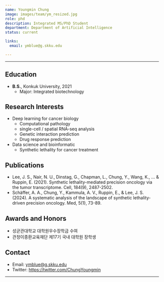 ```yaml
---
name: Youngmin Chung
image: images/team/ym_resized.jpg
role: phd
description: Integrated MS/PhD Student
department: Department of Artificial Intelligence
status: current

links:
  email: ymblue@g.skku.edu

---
```


---

## Education

* **B.S.**, Konkuk University, 2021
  - Major: Integrated biotechnology

## Research Interests

* Deep learning for cancer biology
  - Computational pathology
  - single-cell / spatial RNA-seq analysis
  - Genetic interaction prediction
  - Drug response prediction
* Data science and bioinformatic
  - Synthetic lethality for cancer treatment

## Publications

* Lee, J. S., Nair, N. U., Dinstag, G., Chapman, L., Chung, Y., Wang, K., ... & Ruppin, E. (2021). Synthetic lethality-mediated precision oncology via the tumor transcriptome. Cell, 184(9), 2487-2502.
* Schäffer, A. A., Chung, Y., Kammula, A. V., Ruppin, E., & Lee, J. S. (2024). A systematic analysis of the landscape of synthetic lethality-driven precision oncology. Med, 5(1), 73-89.

## Awards and Honors

* 성균관대학교 대학원우수장학금 수여
* 관정이종환교육재단 제17기 국내 대학원 장학생

## Contact

* Email: ymblue@g.skku.edu
* Twitter: https://twitter.com/ChungYoungmin

---


